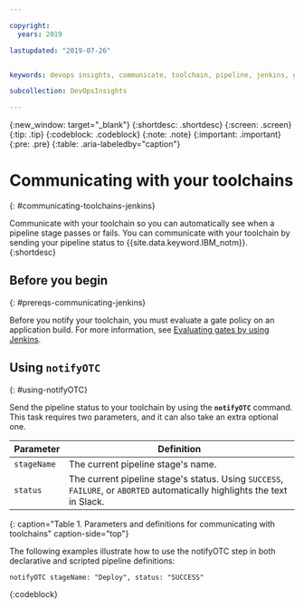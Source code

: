 ```yaml
---

copyright:
  years: 2019

lastupdated: "2019-07-26"


keywords: devops insights, communicate, toolchain, pipeline, jenkins, gate, gate failing, app

subcollection: DevOpsInsights

---
```


{:new_window: target="_blank"}
{:shortdesc: .shortdesc}
{:screen: .screen}
{:tip: .tip}
{:codeblock: .codeblock}
{:note: .note}
{:important: .important}
{:pre: .pre}
{:table: .aria-labeledby="caption"}

# Communicating with your toolchains
{: #communicating-toolchains-jenkins}

Communicate with your toolchain so you can automatically see when a pipeline stage passes or fails. You can communicate with your toolchain by sending your pipeline status to {{site.data.keyword.IBM_notm}}. 
{:shortdesc}


## Before you begin
{: #prereqs-communicating-jenkins}

Before you notify your toolchain, you must evaluate a gate policy on an application build. For more information, see [Evaluating gates by using Jenkins](/docs/ContinuousDelivery?topic=ContinuousDelivery-evaluate-gates-jenkins).


## Using `notifyOTC` 
{: #using-notifyOTC}

Send the pipeline status to your toolchain by using the **`notifyOTC`** command. This task requires two parameters, and it can also take an extra optional one. 

| Parameter    | Definition                                                                                                                      |
|--------------|---------------------------------------------------------------------------------------------------------------------------------|
| `stageName`  | The current pipeline stage's name.                                                                                             |
| `status`     | The current pipeline stage's status. Using `SUCCESS`, `FAILURE`, or `ABORTED` automatically highlights the text in Slack. |
{: caption="Table 1. Parameters and definitions for communicating with toolchains" caption-side="top"}

<!--
This goes in the bottom of the table when the notifying toolchains doc is in prod
| `webhookUrl` | Optional: The [webhook URL](/docs/ContinuousDelivery?topic=ContinuousDelivery-notifying-toolchains-jenkins#Jenkins-webhook) that is shown on your toolchain's Jenkins tile. This parameter overrides the `IBM_CLOUD_DEVOPS_WEBHOOKURL` environment variable.|
-->

The following examples illustrate how to use the notifyOTC step in both declarative and scripted pipeline definitions:

```
notifyOTC stageName: "Deploy", status: "SUCCESS"
```
{:codeblock}
